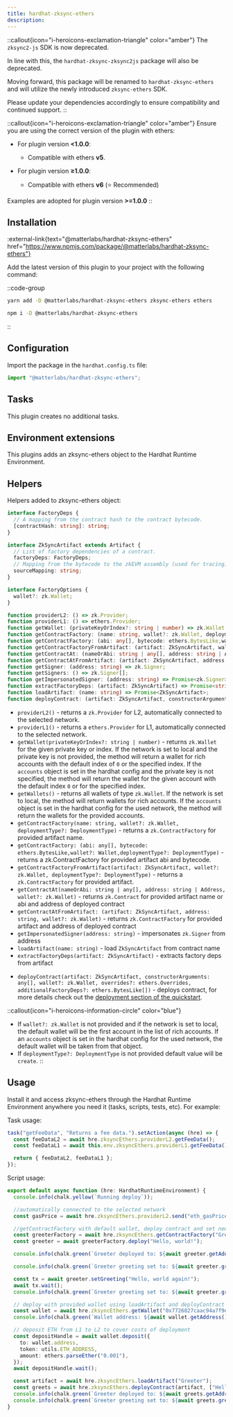 ```yaml
---
title: hardhat-zksync-ethers
description:
---
```


::callout{icon="i-heroicons-exclamation-triangle" color="amber"}
The `zksync2-js` SDK is now deprecated.

In line with this, the `hardhat-zksync-zksync2js` package will also be deprecated.

Moving forward, this package will be renamed to `hardhat-zksync-ethers` and will utilize the newly introduced `zksync-ethers` SDK.

Please update your dependencies accordingly to ensure compatibility and continued support.
::

::callout{icon="i-heroicons-exclamation-triangle" color="amber"}
Ensure you are using the correct version of the plugin with ethers:

- For plugin version **<1.0.0**:

  - Compatible with ethers **v5**.

- For plugin version **≥1.0.0**:
  - Compatible with ethers **v6** (⭐ Recommended)

Examples are adopted for plugin version **>=1.0.0**
::

## Installation

:external-link{text="@matterlabs/hardhat-zksync-ethers" href="https://www.npmjs.com/package/@matterlabs/hardhat-zksync-ethers"}

Add the latest version of this plugin to your project with the following command:

::code-group

```bash [yarn]
yarn add -D @matterlabs/hardhat-zksync-ethers zksync-ethers ethers
```

```bash [npm]
npm i -D @matterlabs/hardhat-zksync-ethers
```

::

## Configuration

Import the package in the `hardhat.config.ts` file:

```ts
import "@matterlabs/hardhat-zksync-ethers";
```

## Tasks

This plugin creates no additional tasks.

## Environment extensions

This plugins adds an zksync-ethers object to the Hardhat Runtime Environment.
<!-- TODO: update link -->
<!-- This object has the same API as [zksync-ethers](../../sdks/js/zksync-ethers/getting-started.md), with some extra Hardhat-specific functionality. -->

## Helpers

Helpers added to zksync-ethers object:

```ts
interface FactoryDeps {
  // A mapping from the contract hash to the contract bytecode.
  [contractHash: string]: string;
}

interface ZkSyncArtifact extends Artifact {
  // List of factory dependencies of a contract.
  factoryDeps: FactoryDeps;
  // Mapping from the bytecode to the zkEVM assembly (used for tracing).
  sourceMapping: string;
}

interface FactoryOptions {
  wallet?: zk.Wallet;
}

function providerL2: () => zk.Provider;
function providerL1: () => ethers.Provider;
function getWallet: (privateKeyOrIndex?: string | number) => zk.Wallet;
function getContractFactory: (name: string, wallet?: zk.Wallet, deploymentType?: DeploymentType) => Promise<zk.ContractFactory>;
function getContractFactory: (abi: any[], bytecode: ethers.BytesLike,wallet?: Wallet,deploymentType?: DeploymentType) => Promise<zk.ContractFactory>;
function getContractFactoryFromArtifact: (artifact: ZkSyncArtifact, wallet?: zk.Wallet, deploymentType?: DeploymentType) => Promise<zk.ContractFactory>;
function getContractAt: (nameOrAbi: string | any[], address: string | Address, wallet?: zk.Wallet) => Promise<zk.Contract>;
function getContractAtFromArtifact: (artifact: ZkSyncArtifact, address: string, wallet?: zk.Wallet) => Promise<zk.Contract>;
function getSigner: (address: string) => zk.Signer;
function getSigners: () => zk.Signer[];
function getImpersonatedSigner: (address: string) => Promise<zk.Signer>;
function extractFactoryDeps: (artifact: ZkSyncArtifact) => Promise<string[]>;
function loadArtifact: (name: string) => Promise<ZkSyncArtifact>;
function deployContract: (artifact: ZkSyncArtifact, constructorArguments: any[], wallet?: zk.Wallet, overrides?: ethers.Overrides, additionalFactoryDeps?: ethers.BytesLike[]) => Promise<zk.Contract>;
```

- `providerL2()` - returns a `zk.Provider` for L2, automatically connected to the selected network.
- `providerL1()` - returns a `ethers.Provider` for L1, automatically connected to the selected network.
- `getWallet(privateKeyOrIndex?: string | number)` - returns `zk.Wallet` for the given private key or index.
If the network is set to local and the private key is not provided, the method will return a wallet for rich accounts
with the default index of `0` or the specified index.
If the `accounts` object is set in the hardhat config and the private key is not specified,
the method will return the wallet for the given account with the default index `0` or for the specified index.
- `getWallets()` - returns all wallets of type `zk.Wallet`. If the network is set to local, the method will return wallets for rich accounts.
If the `accounts` object is set in the hardhat config for the used network, the method will return the wallets for the provided accounts.
- `getContractFactory(name: string, wallet?: zk.Wallet, deploymentType?: DeploymentType)` - returns a `zk.ContractFactory` for provided artifact name.
- `getContractFactory: (abi: any[], bytecode: ethers.BytesLike,wallet?: Wallet,deploymentType?: DeploymentType)` - returns a zk.ContractFactory
for provided artifact abi and bytecode.
- `getContractFactoryFromArtifact(artifact: ZkSyncArtifact, wallet?: zk.Wallet, deploymentType?: DeploymentType)` - returns a `zk.ContractFactory`
for provided artifact.
- `getContractAt(nameOrAbi: string | any[], address: string | Address, wallet?: zk.Wallet)` - returns `zk.Contract` for provided artifact name
or abi and address of deployed contract
- `getContractAtFromArtifact: (artifact: ZkSyncArtifact, address: string, wallet?: zk.Wallet)` - returns `zk.ContractFactory` for provided artifact
and address of deployed contract
- `getImpersonatedSigner(address: string)` - impersonates `zk.Signer` from address
- `loadArtifact(name: string)` - load `ZkSyncArtifact` from contract name
- `extractFactoryDeps(artifact: ZkSyncArtifact)` - extracts factory deps from artifact
<!-- markdownlint-disable-next-line MD013 -->
- `deployContract(artifact: ZkSyncArtifact, constructorArguments: any[], wallet?: zk.Wallet, overrides?: ethers.Overrides, additionalFactoryDeps?: ethers.BytesLike[])` - deploys contract, for more details check out the [deployment section of the quickstart](./getting-started.md#compile-and-deploy-a-contract).

::callout{icon="i-heroicons-information-circle" color="blue"}

- If `wallet?: zk.Wallet` is not provided and if the network is set to local,
the default wallet will be the first account in the list of rich accounts.
If an `accounts` object is set in the hardhat config for the used network, the default wallet will be taken from that object.
- If `deploymentType?: DeploymentType` is not provided default value will be `create`.
::

## Usage

Install it and access zksync-ethers through the Hardhat Runtime Environment anywhere you need it (tasks, scripts, tests, etc). For example:

Task usage:

```ts
task("getFeeData", "Returns a fee data.").setAction(async (hre) => {
  const feeDataL2 = await hre.zksyncEthers.providerL2.getFeeData();
  const feeDataL1 = await this.env.zksyncEthers.providerL1.getFeeData();

  return { feeDataL2, feeDataL1 };
});
```

Script usage:

```ts
export default async function (hre: HardhatRuntimeEnvironment) {
  console.info(chalk.yellow(`Running deploy`));

  //automatically connected to the selected network
  const gasPrice = await hre.zksyncEthers.providerL2.send("eth_gasPrice", []);

  //getContractFactory with default wallet, deploy contract and set new greeting message
  const greeterFactory = await hre.zksyncEthers.getContractFactory("Greeter");
  const greeter = await greeterFactory.deploy("Hello, world!");

  console.info(chalk.green(`Greeter deployed to: ${await greeter.getAddress()}`));

  console.info(chalk.green(`Greeter greeting set to: ${await greeter.greet()}`));

  const tx = await greeter.setGreeting("Hello, world again!");
  await tx.wait();
  console.info(chalk.green(`Greeter greeting set to: ${await greeter.greet()}`));

  // deploy with provided wallet using loadArtifact and deployContract
  const wallet = await hre.zksyncEthers.getWallet("0x7726827caac94a7f9e1b160f7ea819f172f7b6f9d2a97f992c38edeab82d4110");
  console.info(chalk.green(`Wallet address: ${await wallet.getAddress()}`));

  // deposit ETH from L1 to L2 to cover costs of deployment
  const depositHandle = await wallet.deposit({
    to: wallet.address,
    token: utils.ETH_ADDRESS,
    amount: ethers.parseEther("0.001"),
  });
  await depositHandle.wait();

  const artifact = await hre.zksyncEthers.loadArtifact("Greeter");
  const greets = await hre.zksyncEthers.deployContract(artifact, ["Hello, world!"], wallet);
  console.info(chalk.green(`Greeter deployed to: ${await greets.getAddress()}`));
  console.info(chalk.green(`Greeter greeting set to: ${await greets.greet()}`));
}
```
